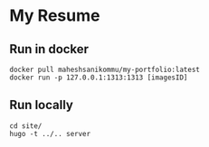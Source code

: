 # My Resume

## Run in docker

    docker pull maheshsanikommu/my-portfolio:latest
    docker run -p 127.0.0.1:1313:1313 [imagesID]

## Run locally

    cd site/
    hugo -t ../.. server
